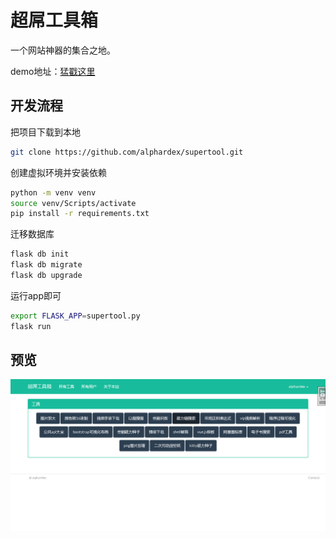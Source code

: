 # 超屌工具箱

一个网站神器的集合之地。

demo地址：[猛戳这里](https://supertoolbox.herokuapp.com)

## 开发流程

把项目下载到本地

``` bash
git clone https://github.com/alphardex/supertool.git
```

创建虚拟环境并安装依赖

``` bash
python -m venv venv
source venv/Scripts/activate
pip install -r requirements.txt
```

迁移数据库

``` bash
flask db init
flask db migrate
flask db upgrade
```

运行app即可

``` bash
export FLASK_APP=supertool.py
flask run
```

## 预览

![](./screencap/cap1.png)